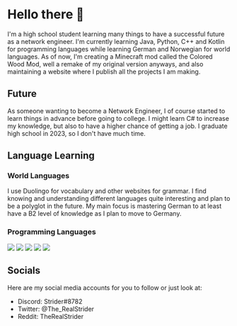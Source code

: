 # Hello there 👋

I'm a high school student learning many things to have a successful future as a network engineer.
I'm currently learning Java, Python, C++ and Kotlin for programming languages while learning German and Norwegian for world languages.
As of now, I'm creating a Minecraft mod called the Colored Wood Mod, well a remake of my original version anyways, and also maintaining a website where I publish all the projects I am making.

## Future
As someone wanting to become a Network Engineer, I of course started to learn things in advance before going to college.
I might learn C# to increase my knowledge, but also to have a higher chance of getting a job.
I graduate high school in 2023, so I don't have much time.

## Language Learning
### World Languages
I use Duolingo for vocabulary and other websites for grammar.
I find knowing and understanding different languages quite interesting and plan to be a polyglot in the future. My main focus is mastering German to at least have a B2 level of knowledge as I plan to move to Germany.

### Programming Languages
<img src="https://img.shields.io/badge/CSS3-1572B6?style=for-the-badge&logo=css3&logoColor=white" /> <img src="https://img.shields.io/badge/HTML5-E34F26?style=for-the-badge&logo=html5&logoColor=white" /> <img src="https://img.shields.io/badge/Kotlin-0095D5?&style=for-the-badge&logo=kotlin&logoColor=white" /> <img src="https://img.shields.io/badge/Python-FFD43B?style=for-the-badge&logo=python&logoColor=blue" /> <img src="https://img.shields.io/badge/JAVA-E34F26?style=for-the-badge" />

## Socials
Here are my social media accounts for you to follow or just look at:
- Discord: Strider#8782
- Twitter: @The_RealStrider
- Reddit: TheRealStrider
